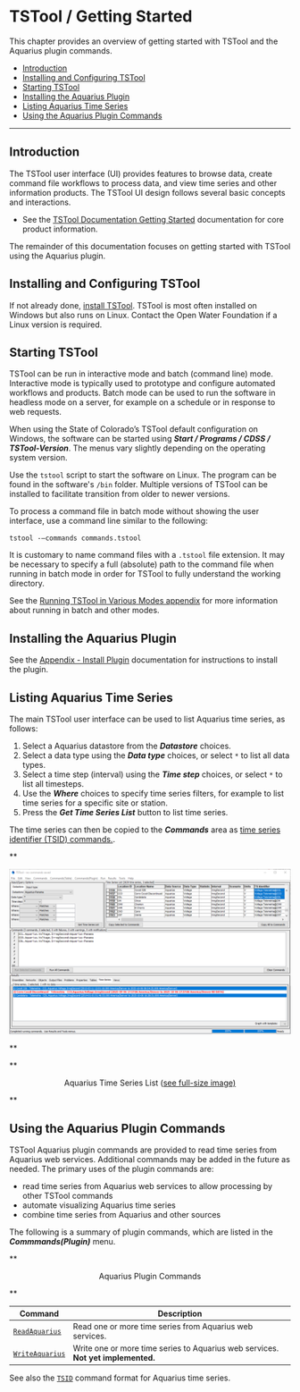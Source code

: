 # TSTool / Getting Started #

This chapter provides an overview of getting started with TSTool and the Aquarius plugin commands.

*   [Introduction](#introduction)
*   [Installing and Configuring TSTool](#installing-and-configuring-tstool)
*   [Starting TSTool](#starting-tstool)
*   [Installing the Aquarius Plugin](#installing-the-aquarius-plugin)
*   [Listing Aquarius Time Series](#listing-aquarius-time-series)
*   [Using the Aquarius Plugin Commands](#using-the-aquarius-plugin-commands)

----------------

## Introduction ##

The TSTool user interface (UI) provides features to browse data, create command file workflows to process data,
and view time series and other information products.
The TSTool UI design follows several basic concepts and interactions.

*   See the [TSTool Documentation Getting Started](https://opencdss.state.co.us/tstool/latest/doc-user/getting-started/getting-started/)
    documentation for core product information.

The remainder of this documentation focuses on getting started with TSTool using the Aquarius plugin.

## Installing and Configuring TSTool ##

If not already done, [install TSTool](https://opencdss.state.co.us/tstool/latest/doc-user/appendix-install/install/).
TSTool is most often installed on Windows but also runs on Linux.
Contact the Open Water Foundation if a Linux version is required.

## Starting TSTool ##

TSTool can be run in interactive mode and batch (command line) mode.
Interactive mode is typically used to prototype and configure automated workflows and products.
Batch mode can be used to run the software in headless mode on a server,
for example on a schedule or in response to web requests.

When using the State of Colorado’s TSTool default configuration on Windows,
the software can be started using ***Start / Programs / CDSS / TSTool-Version***.
The menus vary slightly depending on the operating system version.

Use the `tstool` script to start the software on Linux.
The program can be found in the software's `/bin` folder.
Multiple versions of TSTool can be installed to facilitate transition from older to newer versions.

To process a command file in batch mode without showing the user interface,
use a command line similar to the following:

```
tstool -–commands commands.tstool
```

It is customary to name command files with a `.tstool` file extension.
It may be necessary to specify a full (absolute) path to the command file when
running in batch mode in order for TSTool to fully understand the working directory.

See the [Running TSTool in Various Modes appendix](https://opencdss.state.co.us/tstool/latest/doc-user/appendix-running/running/)
for more information about running in batch and other modes.

## Installing the Aquarius Plugin ##

See the [Appendix - Install Plugin](../appendix-install/install.md) documentation for instructions to install the plugin.

## Listing Aquarius Time Series ##

The main TSTool user interface can be used to list Aquarius time series, as follows:

1.  Select a Aquarius datastore from the ***Datastore*** choices.
2.  Select a data type using the ***Data type*** choices, or select `*` to list all data types.
3.  Select a time step (interval) using the ***Time step*** choices, or select `*` to list all timesteps.
4.  Use the ***Where*** choices to specify time series filters,
    for example to list time series for a specific site or station.
5.  Press the ***Get Time Series List*** button to list time series.

The time series can then be copied to the ***Commands*** area as
[time series identifier (TSID) commands.](../command-ref/TSID/TSID.md).

**<p style="text-align: center;">
![time-series-list](time-series-list.png)
</p>**

**<p style="text-align: center;">
Aquarius Time Series List (<a href="../time-series-list.png">see full-size image)</a>
</p>**

## Using the Aquarius Plugin Commands ##

TSTool Aquarius plugin commands are provided to read time series from Aquarius web services.
Additional commands may be added in the future as needed.
The primary uses of the plugin commands are:

*   read time series from Aquarius web services to allow processing by other TSTool commands
*   automate visualizing Aquarius time series
*   combine time series from Aquarius and other sources

The following is a summary of plugin commands,
which are listed in the ***Commmands(Plugin)*** menu.

**<p style="text-align: center;">
Aquarius Plugin Commands
</p>**

| **Command** | **Description** |
| -- | -- |
| [`ReadAquarius`](../command-ref/ReadAquarius/ReadAquarius.md) | Read one or more time series from Aquarius web services. |
| [`WriteAquarius`](../command-ref/WriteAquarius/WriteAquarius.md) | Write one or more time series to Aquarius web services. **Not yet implemented.** |

See also the [`TSID`](../command-ref/TSID/TSID.md) command format for Aquarius time series.
